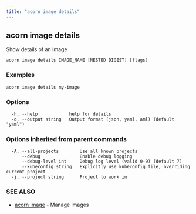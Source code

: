```yaml
---
title: "acorn image details"
---
```

## acorn image details

Show details of an Image

```
acorn image details IMAGE_NAME [NESTED DIGEST] [flags]
```

### Examples

```
acorn image details my-image
```

### Options

```
  -h, --help            help for details
  -o, --output string   Output format (json, yaml, aml) (default "yaml")
```

### Options inherited from parent commands

```
  -A, --all-projects        Use all known projects
      --debug               Enable debug logging
      --debug-level int     Debug log level (valid 0-9) (default 7)
      --kubeconfig string   Explicitly use kubeconfig file, overriding current project
  -j, --project string      Project to work in
```

### SEE ALSO

* [acorn image](acorn_image.md)	 - Manage images


